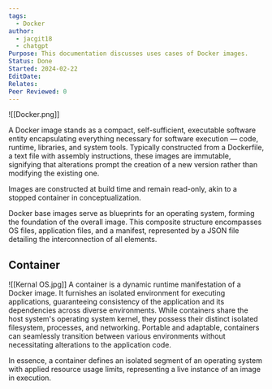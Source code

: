 ```yaml
---
tags:
  - Docker
author:
  - jacgit18
  - chatgpt
Purpose: This documentation discusses uses cases of Docker images.
Status: Done
Started: 2024-02-22
EditDate: 
Relates: 
Peer Reviewed: 0
---
```

![[Docker.png]]

A Docker image stands as a compact, self-sufficient, executable software entity encapsulating everything necessary for software execution — code, runtime, libraries, and system tools. Typically constructed from a Dockerfile, a text file with assembly instructions, these images are immutable, signifying that alterations prompt the creation of a new version rather than modifying the existing one.

Images are constructed at build time and remain read-only, akin to a stopped container in conceptualization.

Docker base images serve as blueprints for an operating system, forming the foundation of the overall image. This composite structure encompasses OS files, application files, and a manifest, represented by a JSON file detailing the interconnection of all elements.

## Container
![[Kernal OS.jpg]]
A container is a dynamic runtime manifestation of a Docker image. It furnishes an isolated environment for executing applications, guaranteeing consistency of the application and its dependencies across diverse environments. While containers share the host system's operating system kernel, they possess their distinct isolated filesystem, processes, and networking. Portable and adaptable, containers can seamlessly transition between various environments without necessitating alterations to the application code.

In essence, a container defines an isolated segment of an operating system with applied resource usage limits, representing a live instance of an image in execution.